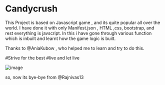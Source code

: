 # Candycrush
This Project is based on Javascript game , and its quite popular all over the world.
I have done it with only Manifest.json , HTML ,css, bootstrap, and rest everything is javscript.
In this i have gone through various function which is inbuilt and learnt how the game logic is built.

Thanks to @AniaKubow , who helped me to learn and try to do this.

#Strive for the best
#live and let live

![image](https://user-images.githubusercontent.com/68956003/156876226-3e32a4e9-1368-470e-ac25-96da0d3ac60e.png)


so, now its bye-bye from @Rajnivas13

